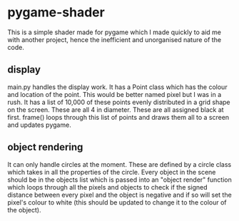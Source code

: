 # pygame-shader
This is a simple shader made for pygame which I made quickly to aid me with another project, hence the inefficient and unorganised nature of the code. 

## display
main.py handles the display work. It has a Point class which has the colour and location of the point. This would be better named pixel but I was in a rush. It has a list of 10,000 of these points evenly distributed in a grid shape on the screen. These are all 4 in diameter. These are all assigned black at first. frame() loops through this list of points and draws them all to a screen and updates pygame.

## object rendering
It can only handle circles at the moment. These are defined by a circle class which takes in all the properties of the circle. Every object in the scene should be in the objects list which is passed into an "object render" function which loops through all the pixels and objects to check if the signed distance between every pixel and the object is negative and if so will set the pixel's colour to white (this should be updated to change it to the colour of the object). 
